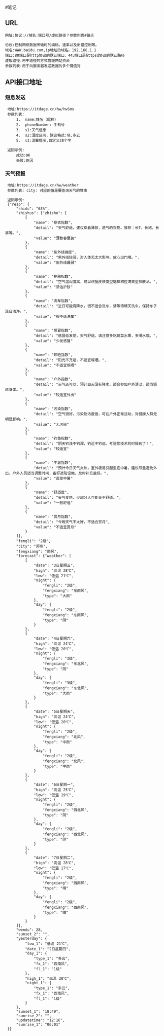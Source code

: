 #笔记

## URL
    网址:协议://域名:端口号/虚拟路径？参数列表#锚点
    
    协议:控制网络数据传输时的编码，速率以及出错控制等。
    域名:WWW.baidu.com,ip地址的域名。192.168.1.1
    端口:80端口是http协议的默认端口，443端口是httpsd协议的默认路径
    虚拟路径:用于路径的方式管理网站资源
    参数列表:用于向服务器发送数据的多个键值对



##  API接口地址

###  短息发送

     地址:https://itdage.cn/hw/hwSms
     参数列表:
         1.  name:姓名（昵称）
         2.  phoneNumber: 手机号
         3.  s1:天气信息
         4.  s2:温度区间，建议格式:晴,多云
         5.  s3:温馨提示,自定义28个字
         
     返回示例:
         成功:OK
         失败:原因





###  天气预报

     地址:https://itdage.cn/hw/weather
     参数列表: city: 对应的值是要查询天气的城市
     
     返回示例:
     {"resp": {
         "shidu": "63%",
         "zhishus": {"zhishu": [
             {
                 "name": "穿衣指数",
                 "detail": "天气舒适，建议穿着薄款，透气的衣物。推荐：长T、长裙、长裤等。",
                 "value": "薄款春夏装"
             },
             {
                 "name": "紫外线强度",
                 "detail": "紫外线较弱，对人体无太大影响，放心出门哦。",
                 "value": "紫外线最弱"
             },
             {
                 "name": "护肤指数",
                 "detail": "空气湿润度高，可以根据皮肤类型选择相应清爽型扶肤品。",
                 "value": "清洁护肤"
             },
             {
                 "name": "洗车指数",
                 "detail": "近日可能有降水，很不适合洗车，请等待晴天洗车，保持车子连日洁净。",
                 "value": "很不适洗车"
             },
             {
                 "name": "感冒指数",
                 "detail": "感冒低发期，天气舒适，请注意多吃蔬菜水果，多喝水哦。",
                 "value": "少发感冒"
             },
             {
                 "name": "晾晒指数",
                 "detail": "阳光不充足，不适宜晾晒。",
                 "value": "不适宜晾晒"
             },
             {
                 "name": "户外指数",
                 "detail": "天气还可以，预计白天没有降水，适合参加户外活动，适当锻炼身体。",
                 "value": "较适宜外出"
             },
             {
                 "name": "污染指数",
                 "detail": "空气很好，污染物浓度低，可在户外正常活动，对健康人群无明显影响。",
                 "value": "无污染"
             },
             {
                 "name": "钓鱼指数",
                 "detail": "阴天钓浅不钓深，钓近不钓远。考验您技术的时候到了！",
                 "value": "较适宜"
             },
             {
                 "name": "中暑指数",
                 "detail": "预计今日天气炎热，室外极易引起重症中暑，建议尽量避免外出，户外人员适当调整时间，备好遮阳设施，及时补充盐份。",
                 "value": "高发中暑"
             },
             {
                 "name": "舒适度",
                 "detail": "天气变热，少部分人可能会不舒适。",
                 "value": "一般舒适"
             },
             {
                 "name": "赏月指数",
                 "detail": "今晚天气不太好，不适合赏月",
                 "value": "不适宜赏月"
             }
         ]},
         "fengli": "2级",
         "city": "郑州",
         "fengxiang": "南风",
         "forecast": {"weather": [
             {
                 "date": "3日星期五",
                 "high": "高温 28℃",
                 "low": "低温 21℃",
                 "night": {
                     "fengli": "2级",
                     "fengxiang": "东南风",
                     "type": "大雨"
                 },
                 "day": {
                     "fengli": "2级",
                     "fengxiang": "东南风",
                     "type": "阴"
                 }
             },
             {
                 "date": "4日星期六",
                 "high": "高温 24℃",
                 "low": "低温 20℃",
                 "night": {
                     "fengli": "3级",
                     "fengxiang": "东北风",
                     "type": "阴"
                 },
                 "day": {
                     "fengli": "3级",
                     "fengxiang": "东北风",
                     "type": "大雨"
                 }
             },
             {
                 "date": "5日星期天",
                 "high": "高温 24℃",
                 "low": "低温 20℃",
                 "night": {
                     "fengli": "2级",
                     "fengxiang": "北风",
                     "type": "中雨"
                 },
                 "day": {
                     "fengli": "2级",
                     "fengxiang": "北风",
                     "type": "中雨"
                 }
             },
             {
                 "date": "6日星期一",
                 "high": "高温 25℃",
                 "low": "低温 19℃",
                 "night": {
                     "fengli": "2级",
                     "fengxiang": "西北风",
                     "type": "阴"
                 },
                 "day": {
                     "fengli": "2级",
                     "fengxiang": "西北风",
                     "type": "阴"
                 }
             },
             {
                 "date": "7日星期二",
                 "high": "高温 28℃",
                 "low": "低温 17℃",
                 "night": {
                     "fengli": "2级",
                     "fengxiang": "西南风",
                     "type": "晴"
                 },
                 "day": {
                     "fengli": "2级",
                     "fengxiang": "西南风",
                     "type": "晴"
                 }
             }
         ]},
         "wendu": 28,
         "sunset_2": "",
         "yesterday": {
             "low_1": "低温 21℃",
             "date_1": "2日星期四",
             "day_1": {
                 "type_1": "多云",
                 "fx_1": "西南风",
                 "fl_1": "1级"
             },
             "high_1": "高温 30℃",
             "night_1": {
                 "type_1": "多云",
                 "fx_1": "西南风",
                 "fl_1": "1级"
             }
         },
         "sunset_1": "18:49",
         "sunrise_2": "",
         "updatetime": "12:16",
         "sunrise_1": "06:01"
     }}